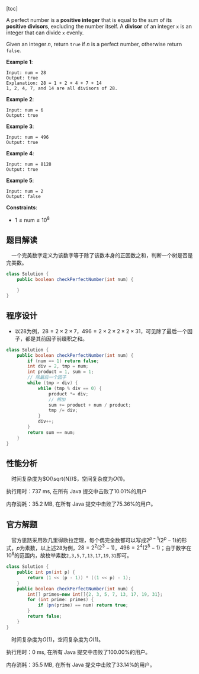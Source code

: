 [toc]

A perfect number is a **positive integer** that is equal to the sum of its **positive divisors**, excluding the number itself. A **divisor** of an integer `x` is an integer that can divide `x` evenly.

Given an integer $n$, return `true` if $n$ is a perfect number, otherwise return `false`.

 

**Example 1**:

```
Input: num = 28
Output: true
Explanation: 28 = 1 + 2 + 4 + 7 + 14
1, 2, 4, 7, and 14 are all divisors of 28.
```

**Example 2**:

```
Input: num = 6
Output: true
```

**Example 3**:

```
Input: num = 496
Output: true
```

**Example 4**:

```
Input: num = 8128
Output: true
```

**Example 5**:

```
Input: num = 2
Output: false
```



**Constraints**:

* $1 \le \text{num} \le 10^8$



## 题目解读

&emsp;一个完美数字定义为该数字等于除了该数本身的正因数之和，判断一个树是否是完美数。

```java
class Solution {
    public boolean checkPerfectNumber(int num) {

    }
}
```

## 程序设计

* 以$28$为例，$28 = 2 \times 2 \times 7$，$496 = 2 \times 2 \times 2 \times 2 \times 31$，可见除了最后一个因子，都是其前因子前缀积之和。

```java
class Solution {
    public boolean checkPerfectNumber(int num) {
        if (num == 1) return false;
        int div = 2, tmp = num;
        int product = 1, sum = 1;
        // 除最后一个因子
        while (tmp > div) {
            while (tmp % div == 0) {
                product *= div;
                // 相加
                sum += product + num / product;
                tmp /= div;
            }
            div++;
        }
        return sum == num;
    }
}
```

## 性能分析

&emsp;时间复杂度为$O(\sqrt{N})$，空间复杂度为$O(1)$。

执行用时：737 ms, 在所有 Java 提交中击败了10.01%的用户

内存消耗：35.2 MB, 在所有 Java 提交中击败了75.36%的用户。

## 官方解题

&emsp;官方思路采用欧几里得欧拉定理，每个偶完全数都可以写成$2^{p - 1}(2^p - 1)$的形式，$p$为素数，以上述$28$为例，$28 = 2^2(2^3 - 1)$，$496 = 2^4(2^5 - 1)$；由于数字在$10^8$的范围内，故枚举素数`2,3,5,7,13,17,19,31`即可。

```java
class Solution {
    public int pn(int p) {
        return (1 << (p - 1)) * ((1 << p) - 1);
    }
    public boolean checkPerfectNumber(int num) {
        int[] primes=new int[]{2, 3, 5, 7, 13, 17, 19, 31};
        for (int prime: primes) {
            if (pn(prime) == num) return true;
        }
        return false;
    }
}
```

&emsp;时间复杂度为$O(1)$，空间复杂度为$O(1)$。

执行用时：0 ms, 在所有 Java 提交中击败了100.00%的用户。

内存消耗：35.5 MB, 在所有 Java 提交中击败了33.14%的用户。
